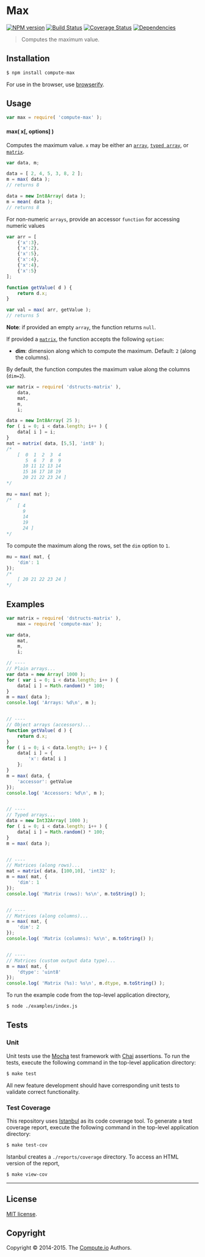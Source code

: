 Max
===
[![NPM version][npm-image]][npm-url] [![Build Status][travis-image]][travis-url] [![Coverage Status][coveralls-image]][coveralls-url] [![Dependencies][dependencies-image]][dependencies-url]

> Computes the maximum value.


## Installation

``` bash
$ npm install compute-max
```

For use in the browser, use [browserify](https://github.com/substack/node-browserify).


## Usage

``` javascript
var max = require( 'compute-max' );
```

#### max( x[, options] )

Computes the maximum value. `x` may be either an [`array`](https://developer.mozilla.org/en-US/docs/Web/JavaScript/Reference/Global_Objects/Array), [`typed array`](https://developer.mozilla.org/en-US/docs/Web/JavaScript/Typed_arrays), or [`matrix`](https://github.com/dstructs/matrix).

``` javascript
var data, m;

data = [ 2, 4, 5, 3, 8, 2 ];
m = max( data );
// returns 8

data = new Int8Array( data );
m = mean( data );
// returns 8
```

For non-numeric `arrays`, provide an accessor `function` for accessing numeric values

``` javascript
var arr = [
	{'x':3},
	{'x':2},
	{'x':5},
	{'x':4},
	{'x':4},
	{'x':5}
];

function getValue( d ) {
	return d.x;
}

var val = max( arr, getValue );
// returns 5
```
__Note__: if provided an empty `array`, the function returns `null`.

If provided a [`matrix`](https://github.com/dstructs/matrix), the function accepts the following `option`:

*	__dim__: dimension along which to compute the maximum. Default: `2` (along the columns).

By default, the function computes the maximum value along the columns (`dim=2`).

``` javascript
var matrix = require( 'dstructs-matrix' ),
	data,
	mat,
	m,
	i;

data = new Int8Array( 25 );
for ( i = 0; i < data.length; i++ ) {
	data[ i ] = i;
}
mat = matrix( data, [5,5], 'int8' );
/*
	[  0  1  2  3  4
	   5  6  7  8  9
	  10 11 12 13 14
	  15 16 17 18 19
	  20 21 22 23 24 ]
*/

mu = max( mat );
/*
	[ 4
	  9
	  14
	  19
	  24 ]
*/
```

To compute the maximum along the rows, set the `dim` option to `1`.

``` javascript
mu = max( mat, {
	'dim': 1
});
/*
	[ 20 21 22 23 24 ]
*/
```

## Examples

``` javascript
var matrix = require( 'dstructs-matrix' ),
	max = require( 'compute-max' );

var data,
	mat,
	m,
	i;

// ----
// Plain arrays...
var data = new Array( 1000 );
for ( var i = 0; i < data.length; i++ ) {
	data[ i ] = Math.random() * 100;
}
m = max( data );
console.log( 'Arrays: %d\n', m );


// ----
// Object arrays (accessors)...
function getValue( d ) {
	return d.x;
}
for ( i = 0; i < data.length; i++ ) {
	data[ i ] = {
		'x': data[ i ]
	};
}
m = max( data, {
	'accessor': getValue
});
console.log( 'Accessors: %d\n', m );


// ----
// Typed arrays...
data = new Int32Array( 1000 );
for ( i = 0; i < data.length; i++ ) {
	data[ i ] = Math.random() * 100;
}
m = max( data );


// ----
// Matrices (along rows)...
mat = matrix( data, [100,10], 'int32' );
m = max( mat, {
	'dim': 1
});
console.log( 'Matrix (rows): %s\n', m.toString() );


// ----
// Matrices (along columns)...
m = max( mat, {
	'dim': 2
});
console.log( 'Matrix (columns): %s\n', m.toString() );


// ----
// Matrices (custom output data type)...
m = max( mat, {
	'dtype': 'uint8'
});
console.log( 'Matrix (%s): %s\n', m.dtype, m.toString() );

```

To run the example code from the top-level application directory,

``` bash
$ node ./examples/index.js
```


## Tests

### Unit

Unit tests use the [Mocha](http://mochajs.org) test framework with [Chai](http://chaijs.com) assertions. To run the tests, execute the following command in the top-level application directory:

``` bash
$ make test
```

All new feature development should have corresponding unit tests to validate correct functionality.


### Test Coverage

This repository uses [Istanbul](https://github.com/gotwarlost/istanbul) as its code coverage tool. To generate a test coverage report, execute the following command in the top-level application directory:

``` bash
$ make test-cov
```

Istanbul creates a `./reports/coverage` directory. To access an HTML version of the report,

``` bash
$ make view-cov
```


---
## License

[MIT license](http://opensource.org/licenses/MIT).


## Copyright

Copyright &copy; 2014-2015. The [Compute.io](https://github.com/compute-io) Authors.


[npm-image]: http://img.shields.io/npm/v/compute-max.svg
[npm-url]: https://npmjs.org/package/compute-max

[travis-image]: http://img.shields.io/travis/compute-io/max/master.svg
[travis-url]: https://travis-ci.org/compute-io/max

[coveralls-image]: https://img.shields.io/coveralls/compute-io/max/master.svg
[coveralls-url]: https://coveralls.io/r/compute-io/max?branch=master

[dependencies-image]: http://img.shields.io/david/compute-io/max.svg
[dependencies-url]: https://david-dm.org/compute-io/max

[dev-dependencies-image]: http://img.shields.io/david/dev/compute-io/max.svg
[dev-dependencies-url]: https://david-dm.org/dev/compute-io/max

[github-issues-image]: http://img.shields.io/github/issues/compute-io/max.svg
[github-issues-url]: https://github.com/compute-io/max/issues
